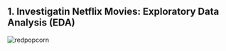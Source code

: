 ## 1. Investigatin Netflix Movies: Exploratory Data Analysis (EDA)
![redpopcorn](https://github.com/ygkim7/DataCamp/assets/133941160/9bd57f9c-02e3-4d80-8891-49760cf3ecc5)
